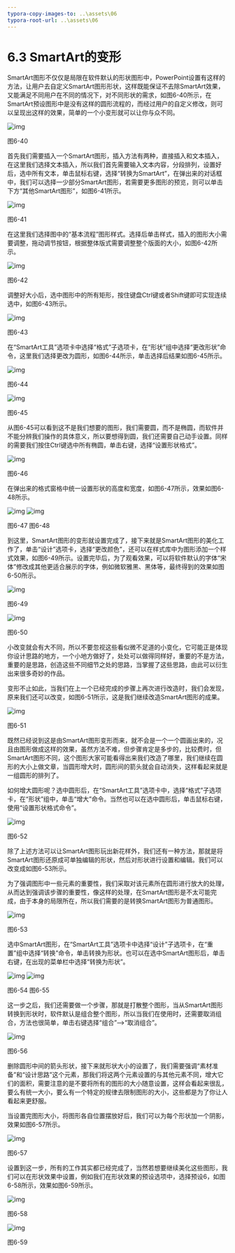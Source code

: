 ```yaml
---
typora-copy-images-to: ..\assets\06
typora-root-url: ..\assets\06
---
```


# 6.3  SmartArt的变形

SmartArt图形不仅仅是局限在软件默认的形状图形中，PowerPoint设置有这样的方法，让用户去自定义SmartArt图形形状，这样既能保证不去除SmartArt效果，又能满足不同用户在不同的情况下，对不同形状的需求，如图6-40所示，在SmartArt预设图形中是没有这样的圆形流程的，而经过用户的自定义修改，则可以呈现出这样的效果，简单的一个小变形就可以让你与众不同。

![img](../../.gitbook/assets/image115%20%283%29.jpg)

图6-40

首先我们需要插入一个SmartArt图形，插入方法有两种，直接插入和文本插入，在这里我们选择文本插入，所以我们首先需要输入文本内容，分段排列，设置好后，选中所有文本，单击鼠标右键，选择“转换为SmartArt”，在弹出来的对话框中，我们可以选择一少部分SmartArt图形，若需要更多图形的预览，则可以单击下方“其他SmartArt图形”，如图6-41所示。

![img](../../.gitbook/assets/image116.jpg)

图6-41

在这里我们选择图中的“基本流程”图形样式。选择后单击样式，插入的图形大小需要调整，拖动调节按钮，根据整体版式需要调整整个版面的大小，如图6-42所示。

![img](../../.gitbook/assets/image117%20%283%29.jpg)

图6-42

调整好大小后，选中图形中的所有矩形，按住键盘Ctrl键或者Shift键即可实现连续选中，如图6-43所示。

![img](../../.gitbook/assets/image118%20%285%29.jpg)

图6-43

在“SmartArt工具”选项卡中选择“格式”子选项卡，在“形状”组中选择“更改形状”命令，这里我们选择更改为圆形，如图6-44所示，单击选择后结果如图6-45所示。

![img](../../.gitbook/assets/image119.png)

图6-44

![img](../../.gitbook/assets/image120%20%285%29.jpg)

图6-45

从图6-45可以看到这不是我们想要的图形，我们需要圆，而不是椭圆，而软件并不能分辨我们操作的具体意义，所以要想得到圆，我们还需要自己动手设置。同样的需要我们按住Ctrl键选中所有椭圆，单击右键，选择“设置形状格式”。

![img](../../.gitbook/assets/image121%20%283%29.jpg)

图6-46

在弹出来的格式窗格中统一设置形状的高度和宽度，如图6-47所示，效果如图6-48所示。

![img](../../.gitbook/assets/image122%20%286%29.jpg) ![img](../../.gitbook/assets/image123%20%286%29.jpg)

图6-47 图6-48

到这里，SmartArt图形的变形就设置完成了，接下来就是SmartArt图形的美化工作了，单击“设计”选项卡，选择“更改颜色”，还可以在样式库中为图形添加一个样式效果，如图6-49所示。设置完毕后，为了观看效果，可以将软件默认的字体“宋体”修改成其他更适合展示的字体，例如微软雅黑、黑体等，最终得到的效果如图6-50所示。

![img](../../.gitbook/assets/image124.png)

图6-49

![img](../../.gitbook/assets/image125%20%282%29.jpg)

图6-50

小改变就会有大不同，所以不要忽视这些看似微不足道的小变化，它可能正是体现你设计思路的地方，一个小地方做好了，处处可以做得同样好，重要的不是方法，重要的是思路，创造这些不同细节之处的思路，当掌握了这些思路，由此可以衍生出来很多奇妙的作品。

变形不止如此，当我们在上一个已经完成的步骤上再次进行改造时，我们会发现，原来我们还可以改变，如图6-51所示，这是我们继续改造SmartArt图形的成果。

![img](../../.gitbook/assets/image126%20%283%29.jpg)

图6-51

既然已经说到这是由SmartArt图形变形而来，就不会是一个一个圆画出来的，况且由图形做成这样的效果，虽然方法不难，但步骤肯定是多步的，比较费时，但SmartArt图形不同，这个图形大家可能看得出来我们改造了哪里，我们继续在圆形的大小上做文章，当圆形增大时，圆形间的箭头就会自动消失，这样看起来就是一组圆形的排列了。

如何增大圆形呢？选中圆形后，在“SmartArt工具”选项卡中，选择“格式”子选项卡，在“形状”组中，单击“增大”命令。当然也可以在选中圆形后，单击鼠标右键，使用“设置形状格式命令”。

![img](../../.gitbook/assets/image127%20%284%29.jpg)

图6-52

除了上述方法可以让SmartArt图形玩出新花样外，我们还有一种方法，那就是将SmartArt图形还原成可单独编辑的形状，然后对形状进行设置和编辑。我们可以改变成如图6-53所示。

为了强调图形中一些元素的重要性，我们采取对该元素所在圆形进行放大的处理，从而达到强调该步骤的重要性，像这样的处理，在SmartArt图形是不太可能完成，由于本身的局限所在，所以我们需要的是转换SmartArt图形为普通图形。

![img](../../.gitbook/assets/image128%20%282%29.jpg)

图6-53

选中SmartArt图形，在“SmartArt工具”选项卡中选择“设计”子选项卡，在“重置”组中选择“转换”命令，单击转换为形状。也可以在选中SmartArt图形后，单击右键，在出现的菜单栏中选择“转换为形状”。

![img](../../.gitbook/assets/image129%20%281%29.png) ![img](../../.gitbook/assets/image130%20%287%29.jpg)

图6-54 图6-55

这一步之后，我们还需要做一个步骤，那就是打散整个图形，当从SmartArt图形转换到形状时，软件默认是组合整个图形，所以当我们在使用时，还需要取消组合，方法也很简单，单击右键选择“组合”——&gt;“取消组合”。

![img](../../.gitbook/assets/image131%20%283%29.jpg)

图6-56

删除圆形中间的箭头形状，接下来就形状大小的设置了，我们需要强调“素材准备”和“设计思路”这个元素，那我们将这两个元素设置的与其他元素不同，增大它们的面积，需要注意的是不要将所有的图形的大小随意设置，这样会看起来很乱，要么有统一大小，要么有一个特定的规律去限制图形的大小，这些都是为了你让人看起来更舒服。

当设置完图形大小，将图形各自位置摆放好后，我们可以为每个形状加一个阴影，效果如图6-57所示。

![img](../../.gitbook/assets/image132.jpg)

图6-57

设置到这一步，所有的工作其实都已经完成了，当然若想要继续美化这些图形，我们可以在形状效果中设置，例如我们在形状效果的预设选项中，选择预设6，如图6-58所示，效果如图6-59所示。

![img](../../.gitbook/assets/image133%20%284%29.jpg)

图6-58

![img](../../.gitbook/assets/image134.jpg)

图6-59

